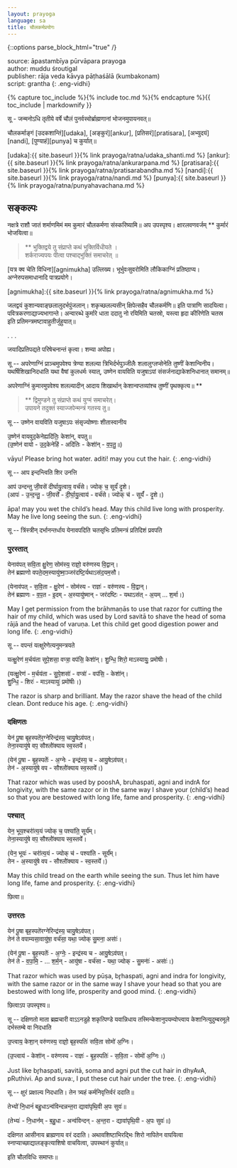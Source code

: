 ```yaml
---
layout: prayoga
language: sa
title: चौलकर्मप्रयोगः 
---
```


{::options parse_block_html="true" /}

source: āpastambīya pūrvāpara prayoga  
author: muddu śroutigal  
publisher: rāja veda kāvya pāṭhaśālā (kumbakonam)  
script: grantha
{: .eng-vidhi}

{% capture toc_include %}{% include toc.md %}{% endcapture %}{{ toc_include | markdownify }}

सू - जन्मनोऽधि तृतीये वर्षे चौलं पुनर्वस्वोर्ब्राह्मणानां भोजनमुपायनवत्॥ 

चौलकर्माङ्गं [उदकशान्तिं][udaka], [अङ्कुरं][ankur], [प्रतिसरं][pratisara], [अभ्युदयं][nandi], [पुण्याहं][punya] च कुर्यात्॥ 

[udaka]:{{ site.baseurl }}{% link prayoga/ratna/udaka_shanti.md %}
[ankur]:{{ site.baseurl }}{% link prayoga/ratna/ankurarpana.md %} 
[pratisara]:{{ site.baseurl }}{% link prayoga/ratna/pratisarabandha.md %} 
[nandi]:{{ site.baseurl }}{% link prayoga/ratna/nandi.md %} 
[punya]:{{ site.baseurl }}{% link prayoga/ratna/punyahavachana.md %} 

## सङ्कल्पः

नक्षत्रे राशौ जातं शर्माणमिमं मम कुमारं चौलकर्मणा संस्करिष्यामि॥ अप उपस्पृश्य। क्षारलवणवर्जम् ** कुर्मारं भोजयित्वा॥ 

> ** भुक्तिद्वये तु संप्राप्ते कथं भुक्तिर्विधीयते ।  
> शर्कराज्यपयः पीत्वा पश्चाद्भुक्तिं समाचरेत् ॥ 

[यत्र क्व चेति विधिना][agnimukha] उल्लिख्य। भूर्भुवःसुवरोमिति लौकिकाग्निं प्रतिष्ठाप्य। अग्नेरुपसमाधानादि पात्रप्रयोगे। 

[agnimukha]:{{ site.baseurl }}{% link prayoga/ratna/agnimukha.md %}

जलद्वयं कुशान्यवाङ्छलालुदर्भपुंजलान्। शकृच्छलल्यसीन् क्षिपेत्सहैव चौलकर्मणि॥ इति पात्राणि सादयित्वा। पवित्रकरणाद्याज्यभागान्ते। 
अन्वारब्धे कुर्मारे धाता ददातु नो रयिमिति चतस्रो, यस्त्वा हृदा कीरिणेति चतस्र इति प्रतिमन्त्रमष्टावाहुतीर्जुहुयात्॥ 

. . . 

जयादिप्रतिपद्यते परिषेचनान्तं कृत्वा। शम्या अपोह्य। 

सू -- अपरेणाग्निं प्राञ्चमुपवेश्य त्रेण्या शलल्या त्रिभिर्दर्भपुञ्जीलैः शलालुग्लप्सेनेति तुष्णीं केशान्विनीय। 
यथर्षिशिखानिदधाति यथा वैषां कुलधर्मः स्यात्, उष्णेन वायविति यजुषाऽपां संसर्जनाद्याकेशनिधानात् समानम्॥ 

अपरेणाग्निं कुमारमुपवेश्य शलल्यादीन् आदाय शिखार्थान् केशान्वप्तव्यांश्च तुष्णीं पृथक्कृत्य॥ ** 

> ** द्विमुण्डने तु संप्राप्ते कथं युग्मं समाचरेत्।  
> उपायने तदुक्तं स्याज्जपेन्मन्त्रं गतस्य तु॥ 

सू -- उष्णेन वायविति यजुषाऽपः संसृज्योष्णाः शीतास्वानीय

उ॒ष्णेन॑ वायवुद॒केनेह्यदि॑तिः॒ केशा॑न्, वपतु॥  
(उ॒ष्णेन॑ वायो - उ॒द॒केनेहि॑ - अदि॑तिः - केशा॑॑न् - व॒प॒तु॒॥) 

vāyu! Please bring hot water. aditi! may you cut the hair.
{: .eng-vidhi}

सू -- आप इन्दन्त्विति शिर उनत्ति 

आप॑ उन्दन्तु जी॒वसे॑ दीर्घायु॒त्वाय॒ वर्च॑से। ज्योक् च॒ सूर्यं॑ दृ॒शे।  
(आपः॑ - उ॒न्द॒न्तु॒ - जी॒वसे॑॑ - दी॒र्घा॒यु॒त्वाय॑ - वर्च॑से। ज्योक् च॑ - सूर्यं॑॑ - दृ॒शे।)

āpa! may you wet the child’s head. May this child live long with prosperity. 
May he live long seeing the sun.
{: .eng-vidhi}

सू -- त्रिंस्त्रीन् दर्भानन्तर्धाय येनावपदिति चतसृभिः प्रतिमन्त्रं प्रतिदिशं प्रवपति 

### पुरस्तात्

येनाव॑पत् सवि॒ता क्षु॒रेण॒ सोम॑स्य॒ राज्ञो॒ वरु॑णस्य वि॒द्वान्।  
तेन॑ ब्रह्माणो वपते॒दम॒स्यायु॑ष्मा॒ञ्जर॑दष्टि॒र्यथाऽस॑द॒यम॒सौ।

(येनाव॑पत् - स॒वि॒ता - क्षु॒रेण॑ - सोम॑स्य - राज्ञः॑ - वरु॑णस्य - वि॒द्वान्।  
तेन॑ ब्रह्माणः - व॒प॒त - इ॒दम् - अ॒स्यायु॑ष्मान् - जर॑दष्टिः - यथाऽस॑त् - अ॒यम् ... श॒र्मा।)

May I get permission from the brāhmaṇās to use that razor for cutting the hair of my child, 
which was used by Lord savitā to shave the head of soma rājā and the head of varuṇa. Let this child get good digestion power and long life.
{: .eng-vidhi}

सू -- वपन्तं यत्क्षुरेणेत्यनुमन्त्रयते 

यत्क्षु॒रेण॑ म॒र्चय॑ता सुपे॒शसा॒ वप्त्रा॒ वप॑सि॒ केशा॑॑न्। शु॒न्धि॒ शिरो॒ माऽस्यायुः॒ प्रमो॑षीः।

(यत्क्षु॒रेण॑ - म॒र्चय॑ता - सु॒पे॒शसा॑॑ - वप्त्रा॑॑ - वप॑सि॒ - केशा॑॑न्।  
शु॒न्धि॒ - शिरः॑ - माऽस्यायुः॑ प्रमो॑षीः।)

The razor is sharp and brilliant. 
May the razor shave the head of the child clean. 
Dont reduce his age.
{: .eng-vidhi}

### दक्षिणतः

येन॑ पू॒षा बृह॒स्पते॑र॒ग्नेरिन्द्र॑स्य॒ चायु॒षेऽव॑पत्।  
तेना॒स्यायु॑षे वप॒ सौश्लो॑॑क्याय स्व॒स्तये॑॑। 

(येन॑ पू॒षा - बृ॒ह॒स्पतेः॑॑ - अ॒ग्नेः - इन्द्र॑स्य॒ च - आयु॒षेऽव॑पत्।  
तेन॑ - अ॒स्यायु॑षे वप - सौश्लो॑॑क्याय स्व॒स्तये॑॑।)

That razor which was used by pooshA, bruhaspati, agni and indrA for longivity, with the same razor or in the same way I shave your (child’s) head so that you are bestowed with long life, fame and prosperity.
{: .eng-vidhi}

### पश्चात्

येन॒ भूय॒श्चरा॑॑त्य॒यं ज्योक् च॒ पश्या॑ति॒ सूर्य॑॑म्।  
तेना॒स्यायु॑षे वप॒ सौश्लो॑॑क्याय स्व॒स्तये॑॑। 

(येन॒ भूयः॑ - चरा॑॑त्य॒यं - ज्योक् च॑ - पश्या॑ति - सूर्य॑॑म्।  
तेन - अ॒स्यायु॑षे वप - सौश्लो॑॑क्याय - स्व॒स्तये॑॑।)

May this child tread on the earth while seeing the sun. 
Thus let him have long life, fame and prosperity.
{: .eng-vidhi}

छित्वा॥

### उत्तरतः

येन॑ पू॒षा बृह॒स्पते॑रग्नेरिन्द्र॑स्य॒ चायु॒षेऽव॑पत्।  
तेन॑ ते वपाम्यसा॒वायु॑षा॒ वर्च॑सा॒ यथा॒ ज्योक् सु॒मना॒ असाः॑॑। 

(येन॑ पू॒षा - बृ॒ह॒स्पतेः॑॑ - अ॒ग्नेः॒ - इन्द्र॑स्य च - आयु॒षेऽव॑पत्।  
तेन॑ ते - व॒पा॒मि॒ - ... श॒र्म॒न् - आयु॑षा - वर्च॑सा - यथा॒ ज्योक् - सु॒मनाः॑॑ - असाः॑॑।)

That razor which was used by pūṣa, br̥haspati, agni and indra for longivity, 
with the same razor or in the same way I shave your head 
so that you are bestowed with long life, prosperity and good mind.
{: .eng-vidhi}

छित्वाऽप उपस्पृश्य॥ 

सू -- दक्षिणतो माता ब्रह्मचारी वाऽऽनडुहे शकृत्पिण्डे यवान्निधाय तस्मिन्केशानुपयम्योप्त्वाय केशानित्युदुम्बरमूले दर्भस्तम्बे वा निदधाति 

उ॒प्त्वाय॒ केशा॒न् वरु॑णस्य॒ राज्ञो॒ बृह॒स्पतिः॑ सवि॒ता सोमो॑ अ॒ग्निः। 

(उ॒प्त्वाय॑ - केशा॑॑न् - वरु॑णस्य - राज्ञः॑ - बृ॒ह॒स्पतिः॑ - स॒वि॒ता - सोमो॑ अ॒ग्निः।)

Just like br̥haspati, savitā, soma and agni put the cut hair in dhyAvA, pRuthivi.
Ap and suva:, I put these cut hair under the tree. 
{: .eng-vidhi}

सू -- क्षुरं प्रक्षाल्य निदधाति। तेन त्र्यहं कर्मनिवृत्तिर्वरं ददाति॥ 

तेभ्यो॑ नि॒धानं॑ बहु॒धाऽन्व॑विन्दन्नन्त॒रा द्यावा॑पृथि॒वी अ॒पः सुवः॑॥

(तेभ्यः॑ - नि॒धान॑॑म् - ब॒हु॒धा - अन्व॑विन्दन् - अ॒न्त॒रा - द्यावा॑पृथि॒वी - अ॒पः सुवः॑॥)

दक्षिणत आसीनाय ब्राह्मणाय वरं ददाति। अथावशिष्टाभिरद्भिः शिरो नापितेन वापयित्वा स्नाप्याच्छाद्यालङ्कृत्याशिषो वाचयित्वा, उपस्थानं कुर्यात्॥ 

इति चौलविधिः समाप्तः॥ 


